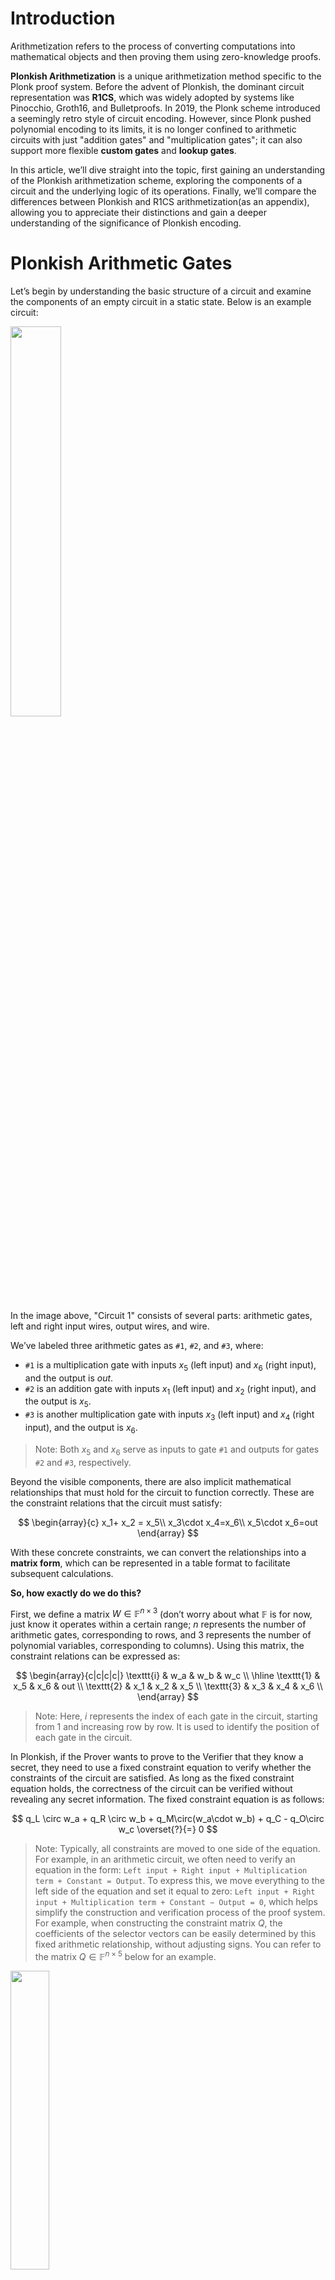 # Introduction

Arithmetization refers to the process of converting computations into mathematical objects and then proving them using zero-knowledge proofs.

**Plonkish Arithmetization** is a unique arithmetization method specific to the Plonk proof system. Before the advent of Plonkish, the dominant circuit representation was **R1CS**, which was widely adopted by systems like Pinocchio, Groth16, and Bulletproofs. In 2019, the Plonk scheme introduced a seemingly retro style of circuit encoding. However, since Plonk pushed polynomial encoding to its limits, it is no longer confined to arithmetic circuits with just "addition gates" and "multiplication gates"; it can also support more flexible **custom gates** and **lookup gates**.

In this article, we’ll dive straight into the topic, first gaining an understanding of the Plonkish arithmetization scheme, exploring the components of a circuit and the underlying logic of its operations. Finally, we’ll compare the differences between Plonkish and R1CS arithmetization(as an appendix), allowing you to appreciate their distinctions and gain a deeper understanding of the significance of Plonkish encoding.

# Plonkish Arithmetic Gates

Let’s begin by understanding the basic structure of a circuit and examine the components of an empty circuit in a static state. Below is an example circuit:

<img src="/ZKP-PLONK/images/Plonkish Arithmetization/circuit1.png" width="40%" />

In the image above, "Circuit 1" consists of several parts: arithmetic gates, left and right input wires, output wires, and wire.

We’ve labeled three arithmetic gates as `#1`, `#2`, and `#3`, where:

- `#1` is a multiplication gate with inputs $x_5$ (left input) and $x_6$ (right input), and the output is $out$.
- `#2` is an addition gate with inputs $x_1$ (left input) and $x_2$ (right input), and the output is $x_5$.
- `#3` is another multiplication gate with inputs $x_3$ (left input) and $x_4$ (right input), and the output is $x_6$.

> Note: Both $x_5$ and $x_6$ serve as inputs to gate `#1` and outputs for gates `#2` and `#3`, respectively.

Beyond the visible components, there are also implicit mathematical relationships that must hold for the circuit to function correctly. These are the constraint relations that the circuit must satisfy:

$$
\begin{array}{c}
x_1+ x_2 = x_5\\
x_3\cdot x_4=x_6\\
x_5\cdot x_6=out
\end{array}
$$

With these concrete constraints, we can convert the relationships into a **matrix form**, which can be represented in a table format to facilitate subsequent calculations.

**So, how exactly do we do this?**

First, we define a matrix $W\in\mathbb{F}^{n\times 3}$ (don’t worry about what $\mathbb{F}$ is for now, just know it operates within a certain range; $n$ represents the number of arithmetic gates, corresponding to rows, and 3 represents the number of polynomial variables, corresponding to columns). Using this matrix, the constraint relations can be expressed as:

$$
\begin{array}{c|c|c|c|}
\texttt{i} & w_a & w_b & w_c  \\
\hline
\texttt{1} & x_5 & x_6 & out \\
\texttt{2} & x_1 & x_2 & x_5 \\
\texttt{3} & x_3 & x_4 & x_6 \\
\end{array}
$$

> Note: Here, $i$ represents the index of each gate in the circuit, starting from 1 and increasing row by row. It is used to identify the position of each gate in the circuit.

In Plonkish, if the Prover wants to prove to the Verifier that they know a secret, they need to use a fixed constraint equation to verify whether the constraints of the circuit are satisfied. As long as the fixed constraint equation holds, the correctness of the circuit can be verified without revealing any secret information. The fixed constraint equation is as follows:

$$
q_L \circ w_a + q_R \circ w_b + q_M\circ(w_a\cdot w_b) + q_C -  q_O\circ w_c \overset{?}{=} 0
$$

> Note: Typically, all constraints are moved to one side of the equation. For example, in an arithmetic circuit, we often need to verify an equation in the form:
> `Left input + Right input + Multiplication term + Constant = Output`.
> To express this, we move everything to the left side of the equation and set it equal to zero:
> `Left input + Right input + Multiplication term + Constant − Output = 0`,
> which helps simplify the construction and verification process of the proof system. For example, when constructing the constraint matrix $Q$, the coefficients of the selector vectors can be easily determined by this fixed arithmetic relationship, without adjusting signs. You can refer to the matrix $Q\in\mathbb{F}^{n\times5}$ below for an example.

<img src="/ZKP-PLONK/images/Plonkish Arithmetization/Q.png" width="35%" />

In the fixed constraint equation above:

- $q_L$, $q_R$, $q_M$, $q_C$, and $q_O$ are **selector vectors** used to select specific variables or operations:
  - $q_L$: left input selector
  - $q_R$: right input selector
  - $q_M$: multiplication selector
  - $q_C$: constant selector
  - $q_O$: output selector
- $w_a$, $w_b$, and $w_c$ are variables (or values on the wires) in the circuit:
  - $w_a$: left input wire of each gate
  - $w_b$: right input wire of each gate
  - $w_c$: output wire of each gate
- $\circ$ denotes element-wise multiplication, also known as the **Hadamard product**.
- $\cdot$ denotes regular multiplication.

To verify the circuit, we need to construct the constraint matrix $Q$ based on the existing relationships.

**How do we construct the constraint matrix $Q$?**

Step one: move all constraints to one side of the equation, so:

- Gate `#1`: The original constraint $x_3\cdot x_4 = x_6$ becomes $x_3\cdot x_4 - x_6=0$.
- Gate `#2`: The constraint $x_1 + x_2 =x_5$ becomes $x_1 + x_2 - x_5=0$.
- Gate `#3`: The constraint $x_5 \cdot x_6 = out$ becomes $x_5 \cdot x_6 - out=0$.

> Why move everything to one side of the equation?
> 1. It standardizes all constraint equations into the form $f(x) = 0$, simplifying the process of handling and verifying these equations.
> 2. It clarifies the role and coefficients of each selector polynomial, avoiding confusion with signs.
> 3. During verification, the uniform equation form simplifies the process of checking and verifying polynomials.

Simple, right? Now, let’s move on to the next step.

Step two: based on the fixed constraint equation and the three transformed equations, determine the coefficients for the selector polynomials. We’ll likely use 0, 1, and -1 (where a coefficient of 0 represents an "off" state, and 1 or -1 represents an "on" state).

For **gate `#1`**:

Since $x_3\cdot x_4 - x_6=0$ must satisfy $q_L \circ w_a + q_R \circ w_b + q_M\circ(w_a\cdot w_b) + q_C - q_O\circ w_c = 0$, its left input selector $q_L=0$, right input selector $q_R=0$, multiplication selector $q_M=1$, constant selector $q_C=0$, and output selector $q_O=1$.

> We can determine the values of the selectors based on the constraint relationships, and we can also verify whether a constraint is enforced by checking the specific values of the selectors. The process works both ways.

We can verify the chosen selector values by plugging them into the fixed constraint equation $q_L \circ w_a + q_R \circ w_b + q_M\circ(w_a\cdot w_b) + q_C - q_O\circ w_c = 0$. For example, substituting the selector values for gate `#1`, the calculation looks like this:

$$
\begin{split}
0 \circ w_a + 0 \circ w_b + 1 \circ(w_a\cdot w_b) + 0 - 1\circ w_c & = 0\\
1 \circ(w_a\cdot w_b) + 0 - 1\circ w_c & = 0
\end{split}
$$

> $\circ$ specifically denotes the Hadamard product. Any matrix multiplied element-wise by the zero matrix results in zero.

Substituting the corresponding selector values (0 or 1, or -1) into the equation:

$$
\begin{split}
0 \circ w_a + 0 \circ w_b + 1 \circ(w_a\cdot w_b) + 0 - 1\circ w_c & = 0\\
1 \circ(w_a\cdot w_b) + 0 - 1\circ w_c & = 0\\
1\circ(w_a\cdot w_b) & = 1\circ w_c\\
x_5 \cdot x_6 & = out
\end{split}
$$

See! The final result $x_5 \cdot x_6 = out$ is consistent with the constraint relationship in the original circuit when substituting the selector values into the fixed equation.

By now, you should be able to apply what you’ve learned. We recommend you follow the steps above to derive the rest of the content:

- For **gate `#2`**: The constraint is $x_1+x_2-x_5=0$, so $q_L=1$, $q_R=1$, $q_M=0$, $q_C=0$, and $q_O=1$.
- For **gate `#3`**: The constraint is $x_5 \cdot x_6 = out$, so $q_L=0$, $q_R=0$, $q_M=1$, $q_C=0$, and $q_O=1$.

> If you look closely, you’ll notice that for a multiplication gate, like $x_5 \cdot x_6 = out$, both the addition selectors are "off" (selector coefficients are 0). For an addition gate, like $x_1+x_2-x_5=0$, the selectors on the right side are either 1 or -1, and they must be "on", rather than "off."

Now, let’s organize the data into a table, just like we did with $W$. We represent the constraint matrix $Q\in\mathbb{F}^{n\times5}$ (where $n$ is the number of arithmetic gates, corresponding to rows, and 5 represents the number of selector polynomials, corresponding to columns).

<img src="/ZKP-PLONK/images/Plonkish Arithmetization/Q.png" width="35%" />

Here’s the key part!

Now that we have the constraint matrices $Q$ and $W$, we can verify whether the calculations from these two matrices satisfy the initial equation:

$$
q_L \circ w_a + q_R \circ w_b + q_M \circ (w_a \cdot w_b) + q_C - q_O \circ w_c = 0
$$

Substituting the given constraints into the above fixed equation and expanding it, we get the following:

$$
\left[
\begin{array}{c}
0\\
1 \\
0\\
\end{array}
\right]
\circ
\left[
\begin{array}{c}
x_5 \\
x_1 \\
x_3\\
\end{array}
\right]
+
\left[
\begin{array}{c}
0\\
1 \\
0\\
\end{array}
\right]
\circ
\left[
\begin{array}{c}
x_6 \\
x_2 \\
x_4\\
\end{array}
\right]
+
\left[
\begin{array}{c}
1\\
0 \\
1\\
\end{array}
\right]
\circ
\left[
\begin{array}{c}
x_5 \cdot x_6 \\
x_1 \cdot x_2 \\
x_3 \cdot x_4\\
\end{array}
\right]
=
\left[
\begin{array}{c}
1\\
1 \\
1\\
\end{array}
\right]
\circ
\left[
\begin{array}{c}
out \\
x_5 \\
x_6\\
\end{array}
\right]
$$

Here’s the step-by-step simplification:

$$
\left[
\begin{array}{c}
0 \\
x_1 \\
0\\
\end{array}
\right]
+
\left[
\begin{array}{c}
0 \\
x_2 \\
0\\
\end{array}
\right]
+
\left[
\begin{array}{c}
x_5 \cdot x_6 \\
0 \\
x_3 \cdot x_4\\
\end{array}
\right]
=
\left[
\begin{array}{c}
out \\
x_5 \\
x_6\\
\end{array}
\right]
$$

After further simplification:

$$
\left[
\begin{array}{c}
x_5 \cdot x_6 \\
x_1 + x_2 \\
x_3 \cdot x_4\\
\end{array}
\right]
=
\left[
\begin{array}{c}
out \\
x_5 \\
x_6\\
\end{array}
\right]
$$

By comparing the simplified result with the initial constraints, you can see that we have already reached the result—**the proof is complete**. The simplified result matches the original constraints, and the final result corresponds to the operations of the three gates.

However, the content of the $Q$ matrix alone is not sufficient to fully describe the example circuit above; we need additional elements.

</br>

# Copy Constraints

Let’s compare the two circuits below. They yield identical $Q$ matrices, but their circuit structures are completely different.

<img src="/ZKP-PLONK/images/Plonkish Arithmetization/circuits comparison.png" width="70%" />

The difference between the two circuits is whether $x_5$ and $x_6$ are connected to gate `#1`.

<img src="/ZKP-PLONK/images/Plonkish Arithmetization/W.png" width="40%" />

Referring to the circuit comparison diagram and matrix $W$, if the Prover directly fills the circuit values into matrix $W$, an **honest** Prover will input the same value in positions $(w_a,1)$ (first row, first column) and $(w_c,2)$ (second row, third column). However, a **malicious** Prover could input different values. If the malicious Prover also inputs different values in $(w_b,1)$ and $(w_c,3)$, they are effectively proving the circuit on the right rather than the agreed-upon circuit on the left.

$$
\begin{array}{c|c|c|c|}
i & w_a & w_b & w_c  \\
\hline
1 & \boxed{x_5} & \underline{x_6} & out \\
2 & x_1 & x_2 & \boxed{x_5} \\
3 & x_3 & x_4 & \underline{x_6} \\
\end{array}
$$

To prevent a **malicious** Prover from cheating, we need to introduce additional constraints, forcing an equivalence between variables, like $x_5 = x_7$ and $x_6 = x_8$ in the right-hand circuit, as shown below. This is equivalent to requiring the Prover to input identical values for the same variable in multiple places in the table.

<img src="/ZKP-PLONK/images/Plonkish Arithmetization/new constraints.png" width="50%" />

This introduces a new type of constraint—**Copy Constraints**. In Plonk, **permutation proofs** are used to ensure that multiple positions in matrix $W$ satisfy these copy constraints. Let’s use the same circuit example to explain the basic idea.

<img src="/ZKP-PLONK/images/Plonkish Arithmetization/W.png" width="40%" />


Imagine we arrange all the positions in the $W$ table into a vector:

$$
\vec{\sigma_0}=(\boxed{(w_a,1)}, (w_a,2), (w_a,3), \underline{(w_b,1)}, (w_b,2), (w_b,3), (w_c,1), \boxed{(w_c,2)}, \underline{(w_c,3)})
$$

We then swap the positions that should be equal. For example, in the circuit above, we require $(w_a,1) = (w_c,2)$ and $(w_b,1) = (w_c,3)$. After swapping, we get the following vector:

$$
\vec\sigma=(\boxed{(w_c,2)}, (w_a,2), (w_a,3), \underline{(w_c,3)}, (w_b,2), (w_b,3), (w_c,1), \boxed{(w_a,1)}, \underline{(w_b,1)})
$$


We then require the Prover to prove that **the $W$ matrix remains the same after this permutation**. The equality of values at swapped positions ensures that the Prover cannot cheat.

**Here’s another example**: when the values in three (or more) positions in a vector must be equal, we can simply cyclically shift these positions (left or right) and prove that the shifted vector is identical to the original.

For instance:

$$
A = (b_1, b_2, \underline{a_1}, b_3, \underline{a_2}, b_4, \underline{a_3})
$$

To prove that $a_1 = a_2 = a_3$, we only need to prove:

$$
A' =  (b_1, b_2, \underline{a_3}, b_3, \underline{a_1}, b_2, \underline{a_2}) \overset{?}{=} A
$$

In the permuted $\vec\{A'}$, $a_1$, $a_2$, and $a_3$ are shifted to the right: $a_1$ moves to the position of $a_2$, $a_2$ moves to the position of $a_3$, and $a_3$ moves to the position of $a_1$.

If $\vec{A'} = \vec{A}$, then all corresponding positions in $\vec{A'}$ and $\vec{A}$ should have equal values, giving us: $a_1 = a_3$, $a_2 = a_1$, and $a_3 = a_2$, which implies $a_1 = a_2 = a_3$. This method can be applied to any number of equality constraints. (For how to prove vector equality, refer to Section 3).

**How do we describe the swapping operations in the circuit value table?** We only need to record $\vec{\sigma}$, which tracks the mapping of the swapped positions. In other words, it shows which variable is swapped to which new position. We just need to record $\vec{\sigma}$, then we can descirbe the process. Also, $\vec{\sigma}$ can be written in table form:

<img src="/ZKP-PLONK/images/Plonkish Arithmetization/position.png" width="40%" />


> Let's explain what the Matrix $T\in\mathbb{F}^{n\times3}$ above means:

> **Initial order ($i$ column)**:
> - The element in row 1 was initially in position 1.
> - The element in row 2 was initially in position 2.
> - The element in row 3 was initially in position 3.

> **$σ_a$ column**:
> - $w_c$ was initially in position 1 and was swapped to position 2.
> - $w_a$ was initially in position 2 and remained in position 2.
> - $w_a$ was initially in position 3 and remained in position 3.

> **$σ_b$ column**:
> - $w_c$ was initially in position 1 and was swapped to position 3.
> - $w_b$ was initially in position 2 and remained in position 2.
> - $w_b$ was initially in position 3 and remained in position 3.

> **$σ_c$ column**:
> - $w_c$ was initially in position 1 and remained there.
> - $w_a$ was initially in position 2 and was swapped to position 1.
> - $w_b$ was initially in position 3 and was swapped to position 1.


If you don't understand, I hope this figure blow will help you to feel the change of position:

<img src="/ZKP-PLONK/images/Plonkish Arithmetization/position change.png" width="100%" />

> To summarize, the position matrix $T\in\mathbb{F}^{n\times3}$ reflects the mapping relationship. The specific position changes can be seen in the figure above. With this method, you don’t need to record how each variable is swapped, but only need to record the mapping relationship after the swap, which can simplify the description of complex swap operations.

As mentioned earlier, constructing only the constraint matrix $Q$ and the assignment matrix $W$ is not enough to fully describe the example circuit in the picture 「example: Circuit 1」. However, now that we’ve included the permutation vector $\vec\sigma$, together they can jointly describe and verify the circuit. The entire circuit can be described as $(Q, \sigma)$, and the circuit's values are represented by $W$.

<img src="/ZKP-PLONK/images/Plonkish Arithmetization/matrixs.png" width="100%" />

$$
\mathsf{Plonkish}_0 \triangleq (Q, \sigma; W)
$$

</br>


# Circuit Verification Protocol Framework

Now that we have the description of the circuit’s structure and values, we can outline the Plonk protocol framework.

**The protocol’s computational process is as follows**:

First, the Prover and Verifier agree on a common circuit — $(Q, \sigma)$. Assume the circuit’s public output is $out = 99$, and $(x_1, x_2, x_3, x_4)$ are secret inputs.

The Prover fills in the $W$ matrix (which the Verifier cannot see):

$$
\begin{array}{c|c|c|c|}
i & w_a & w_b & w_c  \\
\hline
1 & \boxed{x_5} & \underline{x_6} & [out] \\
2 & x_1 & x_2 & \boxed{x_5} \\
3 & x_3 & x_4 & \underline{x_6} \\
4 & 0 & 0 & [out] \\
\end{array}
$$

The additional fourth row introduces an extra arithmetic constraint to ensure $out = 99$, emphasizing that the value of $out$ appears in the $Q$ matrix.

The agreed-upon $Q$ matrix between the Prover and Verifier is:

$$
\begin{array}{c|c|c|c|}
i & q_L & q_R & q_M & q_C & q_O  \\
\hline
1 & 0 & 0 & 1 & 0 & 1 \\
2 & 1 & 1 & 0 & 0 & 1 \\
3 & 0 & 0 & 1 & 0 & 1 \\
4 & 0 & 0 & 0 & 99 & 1 \\
\end{array}
$$

In the fourth row, the constraint $out = 99$ is enforced by substituting $(q_L = 0, q_R = 0, q_M = 0, q_C = 99, q_O = 1)$ into the arithmetic constraint equation, yielding $99 - w_c = 0$, which means $(W_c, 4) = 99$ (indicating that the value at $(q_c, 4)$ in the $Q$ matrix is $99$).

$$
q_L \circ w_a + q_R \circ w_b + q_M \circ (w_a \cdot w_b) + q_C - q_O \circ w_c = 0
$$

To ensure that $w_c$ in the first row of the $W$ matrix also equals $99$ (ensuring that the output $out$ is correctly reflected in all relevant positions), we need to add an additional copy constraint into the $\sigma$ vector, ensuring that the value of $out$ at position $(w_{(c,1)}$ is swapped with the value of $out$ at $(w_{(c,4)}$:

$$
\begin{array}{c|c|c|c|}
i & \sigma_a & \sigma_b & \sigma_c  \\
\hline
1 & \boxed{(w_c,2)} & \underline{(w_c,3)} & [{(w_c,4)}] \\
2 & {(w_a,2)} & {(w_b,2)} & \boxed{w_a,1)} \\
3 & {(w_a,3)} & {(w_b,3)} & \underline{(w_b,1)} \\
4 & {(w_a,4)} & {(w_b,4)} & [{(w_c,1)}]\\
\end{array}
$$

If the Prover is honest, the following arithmetic constraint equation holds for each $i \in (1, 2, 3, 4)$:

$$
q_{(L,i)} \circ w_{(a,i)} + q_{(R,i)} \circ w_{(b,i)} + q_{(M,i)}\circ(w_{(a,i)}\cdot w_{(b,i)}) + q_{(C,i)} - q_{(O,i)}\circ w_{(c,i)} = 0
$$

**The general idea of the verification protocol is as follows**:

- Protocol start: The Prover honestly fills in the $W$ table, encoding each column of the $W$ table and applying polynomial encoding. The encoded result is then sent to the Verifier.
- Verification phase: The Verifier and Prover interact further to check whether the following equation holds:

$$
q_{L}(X) \cdot w_{a}(X) + q_{R}(X) \cdot w_{b}(X) + q_{M}(X) \cdot (w_{a}(X) \cdot w_{b}(X)) + q_{C}(X) - q_{O}(X) \cdot w_{c}(X) \overset{?}{=} 0
$$

> $$
> q_{L,i} \circ w_{a,i} + q_{R,i} \circ w_{b,i} + q_{M,i} \circ (w_{a,i} \cdot w_{b,i}) + q_{C,i} - q_{O,i} \circ w_{c,i} = 0
> $$
>
> and
>
> $$
> q_L(X) \cdot w_a(X) + q_R(X) \cdot w_b(X) + q_M(X) \cdot (w_a(X) \cdot w_b(X)) + q_C(X) - q_O(X) \cdot w_c(X) = 0
> $$
>
> These two equations essentially represent the same idea. Here’s how they compare:
>
> 1. **Index vs. Polynomial notation**:  
>    - The first equation uses the index $i$ to represent specific points, meaning it applies to constraints at specific positions.  
>    - The second equation uses $(X)$ to represent polynomials, meaning it applies to the constraints over the entire domain.
> 2. **Variables and coefficients**:  
>    - $q_{L,i}, q_{R,i}, q_{M,i}, q_{C,i}, q_{O,i}$ correspond to $q_L(X), q_R(X), q_M(X), q_C(X), q_O(X)$. These represent the same constraint coefficients, but one is in terms of specific values, and the other is in polynomial form.  
>    - Similarly, $w_{a,i}, w_{b,i}, w_{c,i}$ correspond to $w_a(X), w_b(X), w_c(X)$. These represent the same input values, but one is in specific values, and the other is in polynomial form.
> 3. **Operators**:  
>    - The first equation uses " $\circ$ " to denote multiplication.
>    - The second equation uses " $\cdot$ " to denote multiplication.

This method allows the Verifier to ensure that all computations in the circuit are correct, thereby verifying the entire computational process.

However, verifying only the equation:

$$
q_{L}(X) \cdot w_{a}(X) + q_{R}(X) \cdot w_{b}(X) + q_{M}(X) \cdot (w_{a}(X) \cdot w_{b}(X)) + q_{C}(X) - q_{O}(X) \cdot w_{c}(X) \overset{?}{=} 0
$$

is not sufficient. We also need to verify the relationship between $(\sigma_a(X), \sigma_b(X), \sigma_c(X))$ and $(w_a(X), w_b(X), w_c(X))$.

As for how the Verifier uses polynomials to verify the circuit operations and ensure the relationship between $(\sigma_a(X), \sigma_b(X), \sigma_c(X))$ and $(w_a(X), w_b(X), w_c(X))$, this will be covered in later sections.